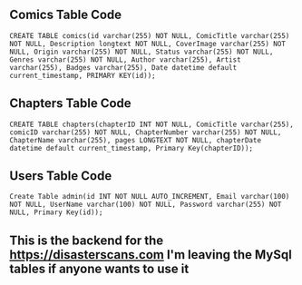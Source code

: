 ## Comics Table Code

```
CREATE TABLE comics(id varchar(255) NOT NULL, ComicTitle varchar(255) NOT NULL, Description longtext NOT NULL, CoverImage varchar(255) NOT NULL, Origin varchar(255) NOT NULL, Status varchar(255) NOT NULL, Genres varchar(255) NOT NULL, Author varchar(255), Artist varchar(255), Badges varchar(255), Date datetime default current_timestamp, PRIMARY KEY(id));
```

## Chapters Table Code

```
CREATE TABLE chapters(chapterID INT NOT NULL, ComicTitle varchar(255), comicID varchar(255) NOT NULL, ChapterNumber varchar(255) NOT NULL, ChapterName varchar(255), pages LONGTEXT NOT NULL, chapterDate datetime default current_timestamp, Primary Key(chapterID));
```

## Users Table Code

```
Create Table admin(id INT NOT NULL AUTO_INCREMENT, Email varchar(100) NOT NULL, UserName varchar(100) NOT NULL, Password varchar(255) NOT NULL, Primary Key(id));
```


## This is the backend for the https://disasterscans.com I'm leaving the MySql tables if anyone wants to use it
